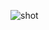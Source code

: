 ![shot](https://github.com/ratamahataV1/to-do-list-app/assets/11263014/b7de3298-6c10-4d48-b55c-eb057ecea2ac)
